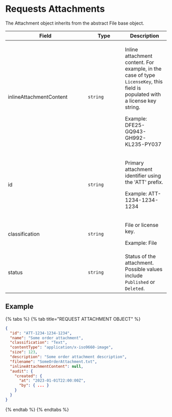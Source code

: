 # Requests Attachments

The Attachment object inherits from the abstract File base object.

<table><thead><tr><th width="234">Field</th><th width="100">Type</th><th>Description</th></tr></thead><tbody><tr><td>inlineAttachmentContent</td><td><code>string</code></td><td><p>Inline attachment content. For example, in the case of type <code>LicenseKey</code>, this field is populated with a license key string.</p><p>Example: DFE25-GQ943-GH992-KL235-PY037</p></td></tr><tr><td>id</td><td><code>string</code></td><td><p>Primary attachment identifier using the 'ATT' prefix.</p><p>Example: ATT-1234-1234-1234</p></td></tr><tr><td>classification</td><td><code>string</code></td><td><p>File or license key.</p><p>Example: File</p></td></tr><tr><td>status</td><td><code>string</code></td><td>Status of the attachment. Possible values include <code>Published</code> or <code>Deleted</code>.</td></tr></tbody></table>

## Example

{% tabs %}
{% tab title="REQUEST ATTACHMENT OBJECT" %}
```json
{
  "id": "ATT-1234-1234-1234",
  "name": "Some order attachment",
  "classification": "Text",
  "contentType": "application/x-iso9660-image",
  "size": 123,
  "description": "Some order attachment description",
  "filename": "SomeOrderAttachment.txt",
  "inlineAttachmentContent": null,
  "audit": {
    "created": {
      "at": "2023-01-01T22:00:00Z",
      "by": { ... }
    }
  }
}
```
{% endtab %}
{% endtabs %}
